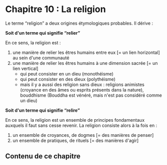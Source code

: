 # Chapitre 10 : La religion

Le terme “religion” a deux origines étymologiques probables. Il dérive :

**Soit d'un terme qui signifie “relier”**

En ce sens, la religion est :
1. une manière de relier les êtres humains entre eux [= un lien horizontal] au sein d'une communauté
2. une manière de relier les êtres humains à une dimension sacrée [= un lien vertical]
	- qui peut consister en un dieu (monothéisme)
	- qui peut consister en des dieux (polythéisme)
	- mais il y a aussi des religion sans dieux : religions animistes (croyance en des âmes ou esprits présents dans la nature), bouddhisme (Bouddha est vénéré, mais n'est pas considéré comme un dieu)

**Soit d'un terme qui signifie “relire”**

En ce sens, la religion est un ensemble de principes fondamentaux auxquels il faut sans cesse revenir. La religion consiste alors à la fois en :
1. un ensemble de croyances, de dogmes [= des manières de penser]
2. un ensemble de pratiques, de rituels [= des manières d'agir]

## Contenu de ce chapitre

<script>subPages()</script>
